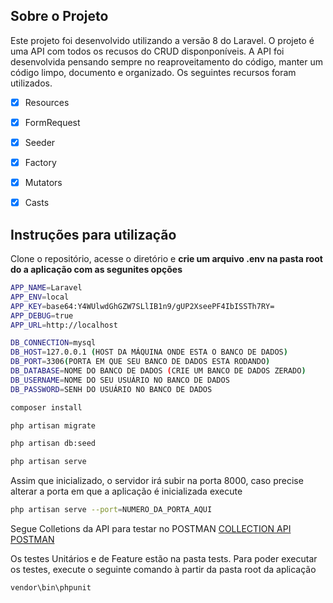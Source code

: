 ## Sobre o Projeto

Este projeto foi desenvolvido utilizando a versão 8 do Laravel.
O projeto é uma API com todos os recusos do CRUD disponponíveis. A API foi desenvolvida pensando sempre no 
reaproveitamento do código, manter um código limpo, documento e organizado.
Os seguintes recursos foram utilizados.

- [x] Resources
- [x] FormRequest
- [x] Seeder
- [x] Factory
- [x] Mutators
- [x] Casts


## Instruções para utilização

<p>Clone o repositório, acesse o diretório e <b>crie um arquivo .env na pasta root do a aplicação com as segunites opções</b>  </p>

```bash
APP_NAME=Laravel
APP_ENV=local
APP_KEY=base64:Y4WUlwdGhGZW7SLlIB1n9/gUP2XseePF4IbISSTh7RY=
APP_DEBUG=true
APP_URL=http://localhost

DB_CONNECTION=mysql
DB_HOST=127.0.0.1 (HOST DA MÁQUINA ONDE ESTA O BANCO DE DADOS)
DB_PORT=3306(PORTA EM QUE SEU BANCO DE DADOS ESTA RODANDO)
DB_DATABASE=NOME DO BANCO DE DADOS (CRIE UM BANCO DE DADOS ZERADO)
DB_USERNAME=NOME DO SEU USUÁRIO NO BANCO DE DADOS
DB_PASSWORD=SENH DO USUÁRIO NO BANCO DE DADOS
```

```bash
composer install
```

```bash
php artisan migrate
```

```bash
php artisan db:seed
``` 

```bash
php artisan serve
```

Assim que inicializado, o servidor irá subir na porta 8000, caso precise alterar a porta em que a aplicação é inicializada execute
```bash
php artisan serve --port=NUMERO_DA_PORTA_AQUI
```
Segue Colletions da API para testar no POSTMAN <a href="https://www.getpostman.com/collections/cbd5464bfc055d703bc0"> COLLECTION API POSTMAN </a>

Os testes Unitários e de Feature estão na pasta tests. Para poder executar os testes, execute o seguinte comando à partir da pasta root da aplicação

```bash
vendor\bin\phpunit
```
